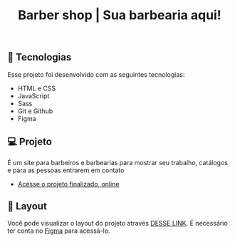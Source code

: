 <h1 align="center"> Barber shop | Sua barbearia aqui! </h1>
<br>

## 🚀 Tecnologias

Esse projeto foi desenvolvido com as seguintes tecnologias:

- HTML e CSS
- JavaScript
- Sass
- Git e Github
- Figma

## 💻 Projeto

É um site para barbeiros e barbearias para mostrar seu trabalho, catálogos e para as pessoas entrarem em contato

- [Acesse o projeto finalizado, online]( https://guipardindev.github.io/Site-Barber-Shop/)

## 🔖 Layout

Você pode visualizar o layout do projeto através [DESSE LINK](https://www.figma.com/file/6kiSdVqT1Dxs3uPgW2Psur/Landing-Page-Barber?type=design&node-id=0%3A1&mode=design&t=XxnkFp0h2WfED6Iu-1). É necessário ter conta no [Figma](https://figma.com) para acessá-lo. 
